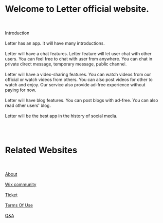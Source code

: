 <html>
<head><!-- Global site tag (gtag.js) - Google Analytics -->
<script async src="https://www.googletagmanager.com/gtag/js?id=G-2XTTB7H4YB"></script>
<script>
  window.dataLayer = window.dataLayer || [];
  function gtag(){dataLayer.push(arguments);}
  gtag('js', new Date());

  gtag('config', 'G-K376CYE3N1');
</script></head>
<title>Apado</title>
<meta name="google-site-verification" content="CJcmUOv4nQ4_BgLc0vr0vVojUHVCWV2LHqOK5XDdCWk" />

<body>  
<br>
<br>
<h1>Welcome to Letter official website.</h1>
<br>
<br>  
Introduction
<br>
<br>
Letter has an app. It will have many introductions.
<br>
<br>
Letter will have a chat features. Letter feature will let user chat with other users. You can feel free to chat with user from anywhere. You can chat in private direct message, temporary message, public channel.
<br>
<br>
Letter will have a video-sharing features. You can watch videos from our official or watch videos from others. You can also post videos for other to watch and enjoy. Our service also provide ad-free experience without paying for now.
<br>
<br>
Letter will have blog features. You can post blogs with ad-free. You can also read other users' blog.
<br>
<br>
Letter will be the best app in the history of social media.</p>
<br>
<br>
  <h1>Related Websites</h1>
<br>
<br>
<a href="https://letterofficial.github.io/Letter/about.html">About</a>
<br>
<br>
<a href="https://smallpigannouncene.wixsite.com/letter">Wix community</a>
<br>
<br>
<a href="https://letterofficial.github.io/Letter/ticket.html">Ticket</a>
<br>
<br>
<a href="https://letterofficial.github.io/Letter/communityguidelines.html">Terms Of Use</a>
<br>
<br>
<a href="https://letterofficial.github.io/Letter/q&a">Q&A</a>
